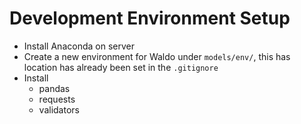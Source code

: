 # Development Environment Setup
- Install Anaconda on server
- Create a new environment for Waldo under `models/env/`, this has location has already been set in the `.gitignore`
- Install 
  - pandas
  - requests
  - validators